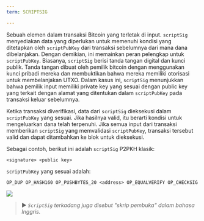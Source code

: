 ```yaml
---
term: SCRIPTSIG

---
```

Sebuah elemen dalam transaksi Bitcoin yang terletak di input. `scriptSig` menyediakan data yang diperlukan untuk memenuhi kondisi yang ditetapkan oleh `scriptPubKey` dari transaksi sebelumnya dari mana dana dibelanjakan. Dengan demikian, ini memainkan peran pelengkap untuk `scriptPubKey`. Biasanya, `scriptSig` berisi tanda tangan digital dan kunci publik. Tanda tangan dibuat oleh pemilik bitcoin dengan menggunakan kunci pribadi mereka dan membuktikan bahwa mereka memiliki otorisasi untuk membelanjakan UTXO. Dalam kasus ini, `scriptSig` menunjukkan bahwa pemilik input memiliki private key yang sesuai dengan public key yang terkait dengan alamat yang ditentukan dalam `scriptPubKey` pada transaksi keluar sebelumnya.

Ketika transaksi diverifikasi, data dari `scriptSig` dieksekusi dalam `scriptPubKey` yang sesuai. Jika hasilnya valid, itu berarti kondisi untuk mengeluarkan dana telah terpenuhi. Jika semua input dari transaksi memberikan `scriptSig` yang memvalidasi `scriptPubKey`, transaksi tersebut valid dan dapat ditambahkan ke blok untuk dieksekusi.

Sebagai contoh, berikut ini adalah `scriptSig` P2PKH klasik:

```text
<signature> <public key>
```

`scriptPubKey` yang sesuai adalah:

```text
OP_DUP OP_HASH160 OP_PUSHBYTES_20 <address> OP_EQUALVERIFY OP_CHECKSIG
```

![](../../dictionnaire/assets/35.webp)

> ► *`ScriptSig` terkadang juga disebut "skrip pembuka" dalam bahasa Inggris.*